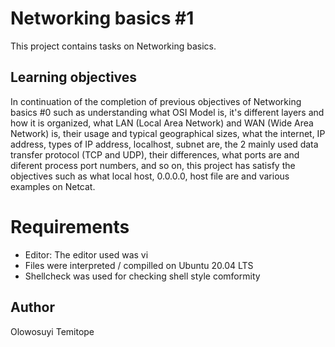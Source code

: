 # Networking basics #1
This project contains tasks on Networking basics.

## Learning objectives
In continuation of the completion of previous objectives of Networking basics #0 such as understanding what OSI Model is, it's different layers and how it is organized, what LAN (Local Area Network)  and WAN (Wide Area Network) is, their usage and typical geographical sizes, what the internet, IP address, types of IP address, localhost, subnet are, the 2 mainly used data transfer protocol (TCP  and UDP), their differences, what ports are and diferent process port numbers, and so on, this project has satisfy the objectives such as what local host, 0.0.0.0, host file are and various examples on Netcat.

# Requirements
* Editor: The editor used was vi
* Files were interpreted / compilled on Ubuntu 20.04 LTS
* Shellcheck was used for checking shell style comformity

## Author
Olowosuyi Temitope
